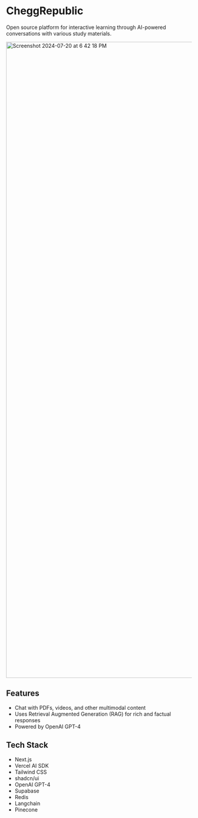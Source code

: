 # CheggRepublic

Open source platform for interactive learning through AI-powered conversations with various study materials.

<img width="1722" alt="Screenshot 2024-07-20 at 6 42 18 PM" src="https://github.com/user-attachments/assets/73952374-7fc2-427e-8b32-1b6dcfb086dc">

## Features

- Chat with PDFs, videos, and other multimodal content
- Uses Retrieval Augmented Generation (RAG) for rich and factual responses
- Powered by OpenAI GPT-4

## Tech Stack

- Next.js
- Vercel AI SDK
- Tailwind CSS
- shadcn/ui
- OpenAI GPT-4
- Supabase
- Redis
- Langchain
- Pinecone
